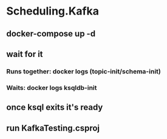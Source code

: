 # Scheduling.Kafka
## docker-compose up -d
## wait for it
### Runs together: docker logs (topic-init/schema-init)
### Waits: docker logs ksqldb-init
## once ksql exits it's ready
## run KafkaTesting.csproj

